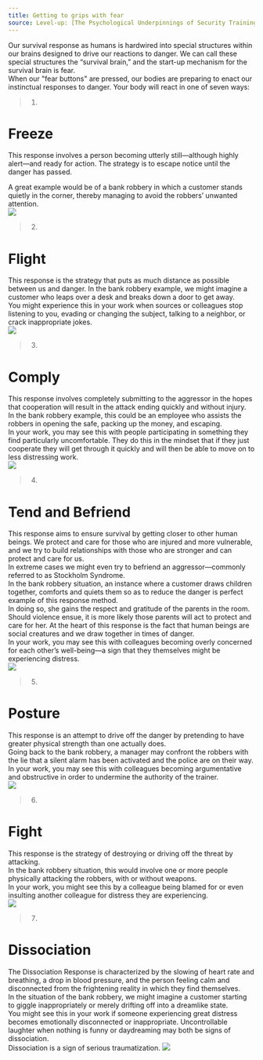 ```yaml
---
title: Getting to grips with fear
source: Level-up: [The Psychological Underpinnings of Security Training](https://www.level-up.cc/resources-for-trainers/holistic/psychological-underpinnings-security-training)
---
```

Our survival response as humans is hardwired into special structures within our brains designed to drive our reactions to danger. We can call these special structures the “survival brain,” and the start-up mechanism for the survival brain is fear.
<br>
When our "fear buttons" are pressed, our bodies are preparing to enact our instinctual responses to danger. Your body will react in one of seven ways:

> 1.
# Freeze

This response involves a person becoming utterly still—although highly alert—and ready for action. The strategy is to escape notice until the danger has passed.
<br>

A great example would be of a bank robbery in which a customer stands quietly in the corner, thereby managing to avoid the robbers’ unwanted attention.
<br>
![](recap.png)
> 2.
# Flight

This response is the strategy that puts as much distance as possible between us and danger. In the bank robbery example, we might imagine a customer who leaps over a desk and breaks down a door to get away.
<br>
You might experience this in your work when sources or colleagues stop listening to you, evading or changing the subject, talking to a neighbor, or crack inappropriate jokes.
<br>
![](recap.png)
> 3.
# Comply

This response involves completely submitting to the aggressor in the hopes that cooperation will result in the attack ending quickly and without injury.
<br>
In the bank robbery example, this could be an employee who assists the robbers in opening the safe, packing up the money, and escaping.
<br>
In your work, you may see this with people participating in something they find particularly uncomfortable. They do this in the mindset that if they just cooperate they will get through it quickly and will then be able to move on to less distressing work.
<br>
![](recap.png)
> 4.
# Tend and Befriend

This response aims to ensure survival by getting closer to other human beings. We protect and care for those who are injured and more vulnerable, and we try to build relationships with those who are stronger and can protect and care for us.
<br>
In extreme cases we might even try to befriend an aggressor—commonly referred to as Stockholm Syndrome.
<br>
In the bank robbery situation, an instance where a customer draws children together, comforts and quiets them so as to reduce the danger is perfect example of this response method.
<br>
In doing so, she gains the respect and gratitude of the parents in the room. Should violence ensue, it is more likely those parents will act to protect and care for her. At the heart of this response is the fact that human beings are social creatures and we draw together in times of danger.
<br>
In your work, you may see this with colleagues becoming overly concerned for each other’s well-being—a sign that they themselves might be experiencing distress.
<br>
![](recap.png)
> 5.
# Posture

This response is an attempt to drive off the danger by pretending to have greater physical strength than one actually does.
<br>
Going back to the bank robbery, a manager may confront the robbers with the lie that a silent alarm has been activated and the police are on their way.
<br>
In your work, you may see this with colleagues becoming argumentative and obstructive in order to undermine the authority of the trainer.
<br>
![](recap.png)
> 6.
# Fight

This response is the strategy of destroying or driving off the threat by attacking.
<br>
In the bank robbery situation, this would involve one or more people physically attacking the robbers, with or without weapons.
<br>
In your work, you might see this by a colleague being blamed for or even insulting another colleague for distress they are experiencing.
<br>
![](recap.png)
> 7.
# Dissociation

The Dissociation Response is characterized by the slowing of heart rate and breathing, a drop in blood pressure, and the person feeling calm and disconnected from the frightening reality in which they find themselves.
<br>
In the situation of the bank robbery, we might imagine a customer starting to giggle inappropriately or merely drifting off into a dreamlike state.
<br>
You might see this in your work if someone experiencing great distress becomes emotionally disconnected or inappropriate. Uncontrollable laughter when nothing is funny or daydreaming may both be signs of dissociation.
<br>
Dissociation is a sign of serious traumatization.
![](recap.png)
